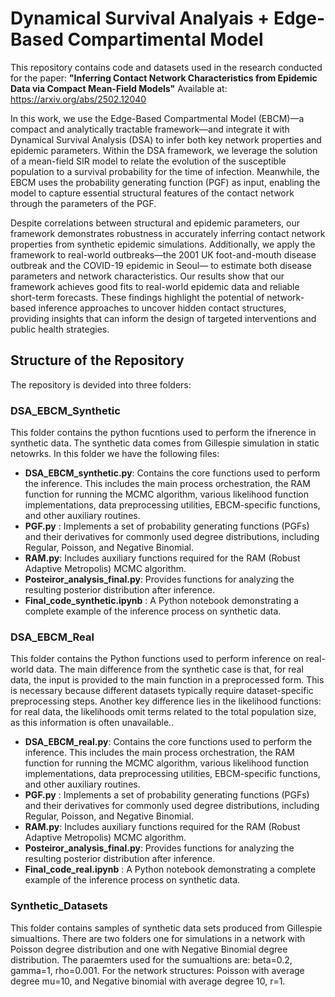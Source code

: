  # Dynamical Survival Analyais + Edge-Based Compartimental Model

This repository contains code and datasets used in the research conducted for the paper: **"Inferring Contact Network Characteristics from Epidemic Data via Compact Mean-Field Models"**
Available at: https://arxiv.org/abs/2502.12040

In this work, we use the Edge-Based Compartmental Model (EBCM)—a compact and analytically tractable framework—and integrate it with Dynamical Survival Analysis (DSA) to infer both key network properties and epidemic parameters.
Within the DSA framework, we leverage the solution of a mean-field SIR model to relate the evolution of the susceptible population to a survival probability for the time of infection. Meanwhile, the EBCM uses the probability generating function (PGF) as input, enabling the model to capture essential structural features of the contact network through the parameters of the PGF.

Despite correlations between structural and epidemic parameters, our framework demonstrates robustness in accurately inferring contact network properties from synthetic epidemic simulations. Additionally, we apply the
framework to real-world outbreaks—the 2001 UK foot-and-mouth disease outbreak and the COVID-19 epidemic in Seoul— to estimate both disease parameters and network characteristics. Our results show that our framework achieves good fits to real-world epidemic 
data and reliable short-term forecasts. These findings highlight the potential of network-based inference approaches to uncover hidden contact structures, providing insights that can inform the design of targeted interventions and public health strategies.

## Structure of the Repository

The repository is devided into three folders:

### DSA_EBCM_Synthetic

This folder contains the python fucntions used to perform the ifnerence in synthetic data. The synthetic data comes from Gillespie simulation in static netowrks. In this folder we have the following files:

- **DSA_EBCM_synthetic.py**: Contains the core functions used to perform the inference. This includes the main process orchestration, the RAM function for running the MCMC algorithm, various likelihood function implementations, data preprocessing utilities, EBCM-specific functions, and other auxiliary routines. 
- **PGF.py** : Implements a set of probability generating functions (PGFs) and their derivatives for commonly used degree distributions, including Regular, Poisson, and Negative Binomial.
- **RAM.py**: Includes auxiliary functions required for the RAM (Robust Adaptive Metropolis) MCMC algorithm.
- **Posteiror_analysis_final.py**: Provides functions for analyzing the resulting posterior distribution after inference.
- **Final_code_synthetic.ipynb** : A Python notebook demonstrating a complete example of the inference process on synthetic data.

### DSA_EBCM_Real

This folder contains the Python functions used to perform inference on real-world data. The main difference from the synthetic case is that, for real data, the input is provided to the main function in a preprocessed form. This is necessary because different datasets typically require dataset-specific preprocessing steps.
Another key difference lies in the likelihood functions: for real data, the likelihoods omit terms related to the total population size, as this information is often unavailable.. 

- **DSA_EBCM_real.py**: Contains the core functions used to perform the inference. This includes the main process orchestration, the RAM function for running the MCMC algorithm, various likelihood function implementations, data preprocessing utilities, EBCM-specific functions, and other auxiliary routines. 
- **PGF.py** : Implements a set of probability generating functions (PGFs) and their derivatives for commonly used degree distributions, including Regular, Poisson, and Negative Binomial.
- **RAM.py**: Includes auxiliary functions required for the RAM (Robust Adaptive Metropolis) MCMC algorithm.
- **Posteiror_analysis_final.py**: Provides functions for analyzing the resulting posterior distribution after inference.
- **Final_code_real.ipynb** : A Python notebook demonstrating a complete example of the inference process on synthetic data.


### Synthetic_Datasets

This folder contains samples of synthetic data sets produced from Gillespie simualtions. There are two folders one for simulations in a network with Poisson degree distribution and one with Negative Binomial degree distribution. 
The paraemters used for the sumualtions are: beta=0.2, gamma=1, rho=0.001.
For the network structures: Poisson with average degree mu=10, and Negative binomial with average degree 10, r=1.




